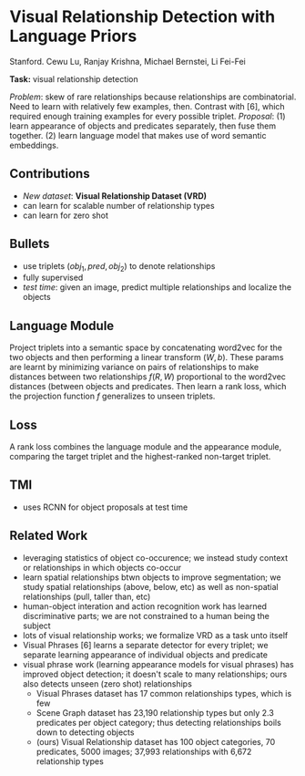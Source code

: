 # Visual Relationship Detection with Language Priors

Stanford. Cewu Lu, Ranjay Krishna, Michael Bernstei, Li Fei-Fei

**Task:** visual relationship detection

*Problem*: skew of rare relationships because relationships are combinatorial. Need to learn with relatively few examples, then. Contrast with [6], which required enough training examples for every possible triplet.
*Proposal*: (1) learn appearance of objects and predicates separately, then fuse them together. (2) learn language model that makes use of word semantic embeddings.

## Contributions

- *New dataset*: **Visual Relationship Dataset (VRD)**
- can learn for scalable number of relationship types
- can learn for zero shot

## Bullets

- use triplets $(obj_1,pred, obj_2)$ to denote relationships
- fully supervised
- *test time*: given an image, predict multiple relationships and localize the objects

## Language Module

Project triplets into a semantic space by concatenating word2vec for the two objects and then performing a linear transform $(W,b)$. These params are learnt by minimizing variance on pairs of relationships to make distances between two relationships $f(R,W)$ proportional to the word2vec distances (between objects and predicates.
Then learn a rank loss, which the projection function $f$ generalizes to unseen triplets.

## Loss

A rank loss combines the language module and the appearance module, comparing the target triplet and the highest-ranked non-target triplet.

## TMI

- uses RCNN for object proposals at test time

## Related Work

- leveraging statistics of object co-occurence; we instead study context or relationships in which objects co-occur
- learn spatial relationships btwn objects to improve segmentation; we study spatial relationships (above, below, etc) as well as non-spatial relationships (pull, taller than, etc)
- human-object interation and action recognition work has learned discriminative parts; we are not constrained to a human being the subject
- lots of visual relationship works; we formalize VRD as a task unto itself
- Visual Phrases [6] learns a separate detector for every triplet; we separate learning appearance of individual objects and predicate
- visual phrase work (learning appearance models for visual phrases) has improved object detection; it doesn't scale to many relationships; ours also detects unseen (zero shot) relationships
  - Visual Phrases dataset has 17 common relationships types, which is few
  - Scene Graph dataset has 23,190 relationship types but only 2.3 predicates per object category; thus detecting relationships boils down to detecting objects
  - (ours) Visual Relationship dataset has 100 object categories, 70 predicates, 5000 images; 37,993 relationships with 6,672 relationship types
<!--stackedit_data:
eyJoaXN0b3J5IjpbLTQ3NzUyMDYxNiwtNjk0ODU5MzM2LDMxMz
Y5MDc4MF19
-->